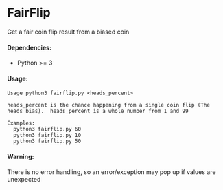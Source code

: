 # FairFlip

Get a fair coin flip result from a biased coin

#### Dependencies:
- Python >= 3

#### Usage:
    Usage python3 fairflip.py <heads_percent>

    heads_percent is the chance happening from a single coin flip (The heads bias).  heads_percent is a whole number from 1 and 99

    Examples:
      python3 fairflip.py 60
      python3 fairflip.py 10
      python3 fairflip.py 50

#### Warning:

There is no error handling, so an error/exception may pop up if values are unexpected

